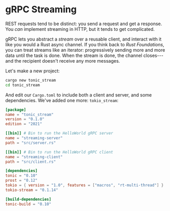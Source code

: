 # gRPC Streaming

REST requests tend to be distinct: you send a request and get a response. You *can* implement streaming in HTTP, but it tends to get complicated.

gRPC lets you abstract a *stream* over a reusable client, and interact with it like you would a Rust async channel. If you think back to *Rust Foundations*, you can treat streams like an iterator: progressively sending more and more data until the task is done. When the stream is done, the channel closes---and the recipient doesn't receive any more messages.

Let's make a new project:

```bash
cargo new tonic_stream
cd tonic_stream
```

And edit our `Cargo.toml` to include both a client and server, and some dependencies. We've added one more: `tokio_stream`:

```toml
[package]
name = "tonic_stream"
version = "0.1.0"
edition = "2021"

[[bin]] # Bin to run the HelloWorld gRPC server
name = "streaming-server"
path = "src/server.rs"

[[bin]] # Bin to run the HelloWorld gRPC client
name = "streaming-client"
path = "src/client.rs"

[dependencies]
tonic = "0.10"
prost = "0.12"
tokio = { version = "1.0", features = ["macros", "rt-multi-thread"] }
tokio-stream = "0.1.14"

[build-dependencies]
tonic-build = "0.10"
```